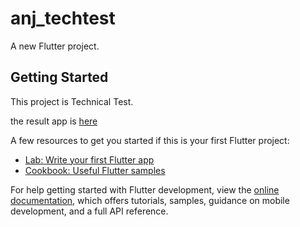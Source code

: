 # anj_techtest

A new Flutter project.

## Getting Started

This project is Technical Test.

the result app is [here](https://drive.google.com/drive/folders/1IyTEvMqW-0mVIHcq18eTiFiJ-oISdhCd?usp=drive_link)

A few resources to get you started if this is your first Flutter project:

- [Lab: Write your first Flutter app](https://docs.flutter.dev/get-started/codelab)
- [Cookbook: Useful Flutter samples](https://docs.flutter.dev/cookbook)

For help getting started with Flutter development, view the
[online documentation](https://docs.flutter.dev/), which offers tutorials,
samples, guidance on mobile development, and a full API reference.
